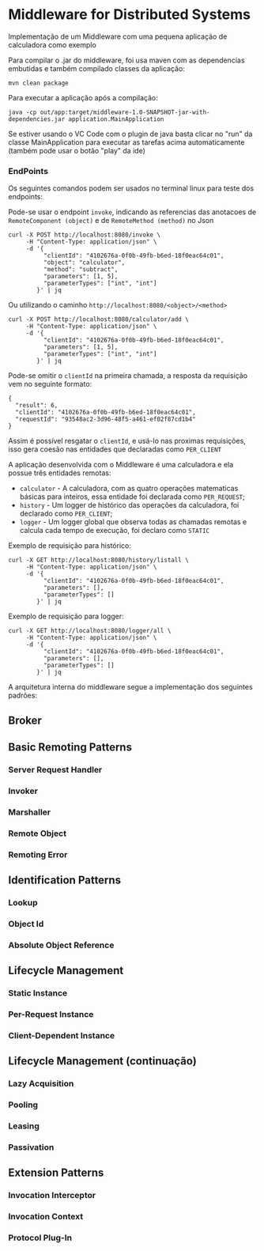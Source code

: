 # Middleware for Distributed Systems

Implementação de um Middleware com uma pequena aplicação de calculadora como exemplo

Para compilar o .jar do middleware, foi usa maven com as dependencias embutidas e também compilado classes da aplicação:

```
mvn clean package
```

Para executar a aplicação após a compilação:

```
java -cp out/app:target/middleware-1.0-SNAPSHOT-jar-with-dependencies.jar application.MainApplication
```

Se estiver usando o VC Code com o plugin de java basta clicar no "run" da classe MainApplication para executar as tarefas acima automaticamente (também pode usar o botão "play" da ide)

### EndPoints

Os seguintes comandos podem ser usados no terminal linux para teste dos endpoints:

Pode-se usar o endpoint `invoke`, indicando as referencias das anotacoes de `RemoteComponent (object)` e de `RemoteMethod (method)` no Json 

```
curl -X POST http://localhost:8080/invoke \
     -H "Content-Type: application/json" \
     -d '{
          "clientId": "4102676a-0f0b-49fb-b6ed-18f0eac64c01",
          "object": "calculator",
          "method": "subtract",
          "parameters": [1, 5],
          "parameterTypes": ["int", "int"]
        }' | jq
```

Ou utilizando o caminho `http://localhost:8080/<object>/<method> `

```
curl -X POST http://localhost:8080/calculator/add \
     -H "Content-Type: application/json" \
     -d '{
          "clientId": "4102676a-0f0b-49fb-b6ed-18f0eac64c01",
          "parameters": [1, 5],
          "parameterTypes": ["int", "int"]
        }' | jq
```

Pode-se omitir o `clientId` na primeira chamada, a resposta da requisição vem no seguinte formato:

```
{
  "result": 6,
  "clientId": "4102676a-0f0b-49fb-b6ed-18f0eac64c01",
  "requestId": "93548ac2-3d96-48f5-a461-ef02f87cd1b4"
}
```

Assim é possível resgatar o `clientId`, e usá-lo nas proximas requisições, isso gera coesão nas entidades que declaradas como `PER_CLIENT`

A aplicação desenvolvida com o Middleware é uma calculadora e ela possue três entidades remotas:
- `calculator` - A calculadora, com as quatro operações matematicas básicas para inteiros, essa entidade foi declarada como `PER_REQUEST`;
- `history` - Um logger de histórico das operações da calculadora, foi declarado como `PER_CLIENT`;
- `logger` - Um logger global que observa todas as chamadas remotas e calcula cada tempo de execução, foi declaro como `STATIC`

Exemplo de requisição para histórico:

```
curl -X GET http://localhost:8080/history/listall \
     -H "Content-Type: application/json" \
     -d '{
          "clientId": "4102676a-0f0b-49fb-b6ed-18f0eac64c01",
          "parameters": [],
          "parameterTypes": []
        }' | jq
```

Exemplo de requisição para logger:

```
curl -X GET http://localhost:8080/logger/all \
     -H "Content-Type: application/json" \
     -d '{
          "clientId": "4102676a-0f0b-49fb-b6ed-18f0eac64c01",
          "parameters": [],
          "parameterTypes": []
        }' | jq
```

A arquitetura interna do middleware segue a implementação dos seguintes padrões:

## Broker

## Basic Remoting Patterns

### Server Request Handler

### Invoker

### Marshaller

### Remote Object

### Remoting Error

## Identification Patterns

### Lookup

### Object Id

### Absolute Object Reference

## Lifecycle Management

### Static Instance

### Per-Request Instance

### Client-Dependent Instance

## Lifecycle Management (continuação)

### Lazy Acquisition

### Pooling

### Leasing

### Passivation

## Extension Patterns

### Invocation Interceptor

### Invocation Context

### Protocol Plug-In
